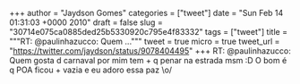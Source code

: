 
+++
author = "Jaydson Gomes"
categories = ["tweet"]
date = "Sun Feb 14 01:31:03 +0000 2010"
draft = false
slug = "30714e075ca0885ded25b5330920c795e4f83332"
tags = ["tweet"]
title = """RT: @paulinhazucco: Quem ..."""
tweet = true
micro = true
tweet_url = "https://twitter.com/jaydson/status/9078404495"
+++
RT: @paulinhazucco: Quem gosta d carnaval por mim tem + q penar na estrada msm :D O bom é q POA ficou + vazia e eu adoro essa paz \o/

